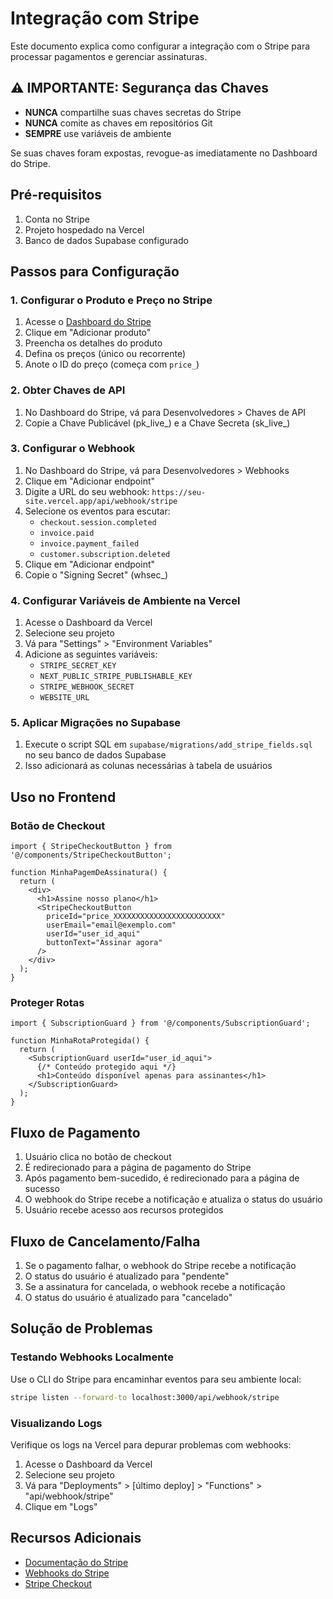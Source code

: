 # Integração com Stripe

Este documento explica como configurar a integração com o Stripe para processar pagamentos e gerenciar assinaturas.

## ⚠️ IMPORTANTE: Segurança das Chaves

- **NUNCA** compartilhe suas chaves secretas do Stripe
- **NUNCA** comite as chaves em repositórios Git
- **SEMPRE** use variáveis de ambiente

Se suas chaves foram expostas, revogue-as imediatamente no Dashboard do Stripe.

## Pré-requisitos

1. Conta no Stripe
2. Projeto hospedado na Vercel
3. Banco de dados Supabase configurado

## Passos para Configuração

### 1. Configurar o Produto e Preço no Stripe

1. Acesse o [Dashboard do Stripe](https://dashboard.stripe.com/products)
2. Clique em "Adicionar produto"
3. Preencha os detalhes do produto
4. Defina os preços (único ou recorrente)
5. Anote o ID do preço (começa com `price_`)

### 2. Obter Chaves de API

1. No Dashboard do Stripe, vá para Desenvolvedores > Chaves de API
2. Copie a Chave Publicável (pk_live_) e a Chave Secreta (sk_live_)

### 3. Configurar o Webhook

1. No Dashboard do Stripe, vá para Desenvolvedores > Webhooks
2. Clique em "Adicionar endpoint"
3. Digite a URL do seu webhook: `https://seu-site.vercel.app/api/webhook/stripe`
4. Selecione os eventos para escutar:
   - `checkout.session.completed`
   - `invoice.paid`
   - `invoice.payment_failed`
   - `customer.subscription.deleted`
5. Clique em "Adicionar endpoint"
6. Copie o "Signing Secret" (whsec_)

### 4. Configurar Variáveis de Ambiente na Vercel

1. Acesse o Dashboard da Vercel
2. Selecione seu projeto
3. Vá para "Settings" > "Environment Variables"
4. Adicione as seguintes variáveis:
   - `STRIPE_SECRET_KEY`
   - `NEXT_PUBLIC_STRIPE_PUBLISHABLE_KEY`
   - `STRIPE_WEBHOOK_SECRET`
   - `WEBSITE_URL`

### 5. Aplicar Migrações no Supabase

1. Execute o script SQL em `supabase/migrations/add_stripe_fields.sql` no seu banco de dados Supabase
2. Isso adicionará as colunas necessárias à tabela de usuários

## Uso no Frontend

### Botão de Checkout

```tsx
import { StripeCheckoutButton } from '@/components/StripeCheckoutButton';

function MinhaPagemDeAssinatura() {
  return (
    <div>
      <h1>Assine nosso plano</h1>
      <StripeCheckoutButton
        priceId="price_XXXXXXXXXXXXXXXXXXXXXXXX"
        userEmail="email@exemplo.com"
        userId="user_id_aqui"
        buttonText="Assinar agora"
      />
    </div>
  );
}
```

### Proteger Rotas

```tsx
import { SubscriptionGuard } from '@/components/SubscriptionGuard';

function MinhaRotaProtegida() {
  return (
    <SubscriptionGuard userId="user_id_aqui">
      {/* Conteúdo protegido aqui */}
      <h1>Conteúdo disponível apenas para assinantes</h1>
    </SubscriptionGuard>
  );
}
```

## Fluxo de Pagamento

1. Usuário clica no botão de checkout
2. É redirecionado para a página de pagamento do Stripe
3. Após pagamento bem-sucedido, é redirecionado para a página de sucesso
4. O webhook do Stripe recebe a notificação e atualiza o status do usuário
5. Usuário recebe acesso aos recursos protegidos

## Fluxo de Cancelamento/Falha

1. Se o pagamento falhar, o webhook do Stripe recebe a notificação
2. O status do usuário é atualizado para "pendente"
3. Se a assinatura for cancelada, o webhook recebe a notificação
4. O status do usuário é atualizado para "cancelado"

## Solução de Problemas

### Testando Webhooks Localmente

Use o CLI do Stripe para encaminhar eventos para seu ambiente local:

```bash
stripe listen --forward-to localhost:3000/api/webhook/stripe
```

### Visualizando Logs

Verifique os logs na Vercel para depurar problemas com webhooks:

1. Acesse o Dashboard da Vercel
2. Selecione seu projeto
3. Vá para "Deployments" > [último deploy] > "Functions" > "api/webhook/stripe"
4. Clique em "Logs"

## Recursos Adicionais

- [Documentação do Stripe](https://stripe.com/docs)
- [Webhooks do Stripe](https://stripe.com/docs/webhooks)
- [Stripe Checkout](https://stripe.com/docs/payments/checkout) 